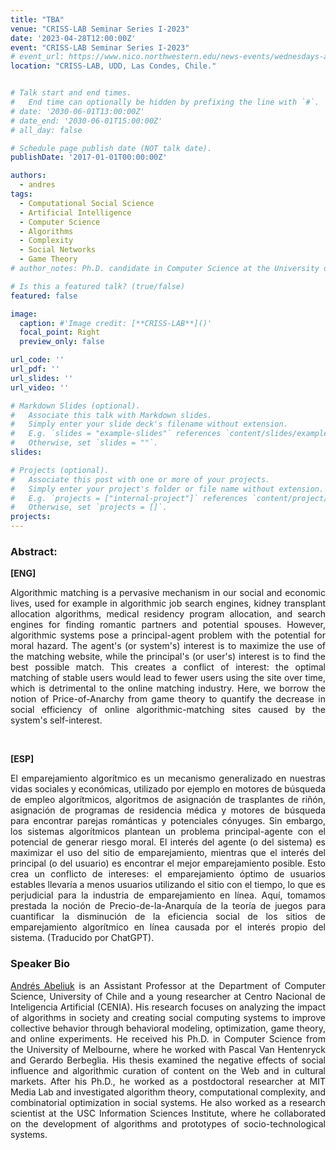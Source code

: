 ```yaml
---
title: "TBA"
venue: "CRISS-LAB Seminar Series I-2023"
date: '2023-04-28T12:00:00Z'
event: "CRISS-LAB Seminar Series I-2023"
# event_url: https://www.nico.northwestern.edu/news-events/wednesdays-at-nico/speakers-2021.html
location: "CRISS-LAB, UDD, Las Condes, Chile."


# Talk start and end times.
#   End time can optionally be hidden by prefixing the line with `#`.
# date: '2030-06-01T13:00:00Z'
# date_end: '2030-06-01T15:00:00Z'
# all_day: false

# Schedule page publish date (NOT talk date).
publishDate: '2017-01-01T00:00:00Z'

authors: 
  - andres
tags: 
  - Computational Social Science
  - Artificial Intelligence
  - Computer Science
  - Algorithms
  - Complexity 
  - Social Networks
  - Game Theory
# author_notes: Ph.D. candidate in Computer Science at the University of Toulouse.

# Is this a featured talk? (true/false)
featured: false

image:
  caption: #'Image credit: [**CRISS-LAB**]()'
  focal_point: Right
  preview_only: false

url_code: ''
url_pdf: ''
url_slides: ''
url_video: ''

# Markdown Slides (optional).
#   Associate this talk with Markdown slides.
#   Simply enter your slide deck's filename without extension.
#   E.g. `slides = "example-slides"` references `content/slides/example-slides.md`.
#   Otherwise, set `slides = ""`.
slides:

# Projects (optional).
#   Associate this post with one or more of your projects.
#   Simply enter your project's folder or file name without extension.
#   E.g. `projects = ["internal-project"]` references `content/project/deep-learning/index.md`.
#   Otherwise, set `projects = []`.
projects:
---
```


<head>
<script src="https://cdn.jsdelivr.net/npm/add-to-calendar-button@2" async defer></script>

</head>


<div>
<add-to-calendar-button
  name="TBA. By Andrés Abeliuk, Ph.D. at CRISS-LAB (Via Zoom)"
  description="Zoom link: https://udd.zoom.us/j/82674667828?pwd=amlmNlk3R0hPZzlFOTRYY2tZRW9Gdz09"
  startDate="2023-04-28"
  endDate="2023-04-28"
  startTime="11:00"
  endTime="12:30"
  location="Virtual"
  options="['Apple','Google','iCal','Microsoft365','Outlook.com','Yahoo']"
  timeZone="America/Santiago"
  trigger="click"
  inline
  listStyle="modal"
  iCalFileName="Reminder-Event"
  >
</add-to-calendar-button>
</div>

### Abstract:
<div>

**[ENG]**
<p align="justify"> 
Algorithmic matching is a pervasive mechanism in our social and economic lives, used for example in algorithmic job search engines, kidney transplant allocation algorithms, medical residency program allocation, and search engines for finding romantic partners and potential spouses. However, algorithmic systems pose a principal-agent problem with the potential for moral hazard. The agent's (or system's) interest is to maximize the use of the matching website, while the principal's (or user's) interest is to find the best possible match. This creates a conflict of interest:  the optimal matching of stable users would lead to fewer users using the site over time, which is detrimental to the online matching industry. Here, we borrow the notion of Price-of-Anarchy from game theory to quantify the decrease in social efficiency of online algorithmic-matching sites caused by the system's self-interest.
</p>
<br>

**[ESP]**
<p align="justify"> 
El emparejamiento algorítmico es un mecanismo generalizado en nuestras vidas sociales y económicas, utilizado por ejemplo en motores de búsqueda de empleo algorítmicos, algoritmos de asignación de trasplantes de riñón, asignación de programas de residencia médica y motores de búsqueda para encontrar parejas románticas y potenciales cónyuges. Sin embargo, los sistemas algorítmicos plantean un problema principal-agente con el potencial de generar riesgo moral. El interés del agente (o del sistema) es maximizar el uso del sitio de emparejamiento, mientras que el interés del principal (o del usuario) es encontrar el mejor emparejamiento posible. Esto crea un conflicto de intereses: el emparejamiento óptimo de usuarios estables llevaría a menos usuarios utilizando el sitio con el tiempo, lo que es perjudicial para la industria de emparejamiento en línea. Aquí, tomamos prestada la noción de Precio-de-la-Anarquía de la teoría de juegos para cuantificar la disminución de la eficiencia social de los sitios de emparejamiento algorítmico en línea causada por el interés propio del sistema. (Traducido por ChatGPT).
</p>

### Speaker Bio
<p align="justify"> <a href="https://scholar.google.com/citations?user=qKqH1lcAAAAJ&hl=es&oi=ao">Andrés Abeliuk</a> is an Assistant Professor at the Department of Computer Science, University of Chile and a young researcher at Centro Nacional de Inteligencia Artificial (CENIA). His research focuses on analyzing the impact of algorithms in society and creating social computing systems to improve collective behavior through behavioral modeling, optimization, game theory, and online experiments. He received his Ph.D. in Computer Science from the University of Melbourne, where he worked with Pascal Van Hentenryck and Gerardo Berbeglia. His thesis examined the negative effects of social influence and algorithmic curation of content on the Web and in cultural markets. After his Ph.D., he worked as a postdoctoral researcher at MIT Media Lab and investigated algorithm theory, computational complexity, and combinatorial optimization in social systems. He also worked as a research scientist at the USC Information Sciences Institute, where he collaborated on the development of algorithms and prototypes of socio-technological systems.</p>

</div>

